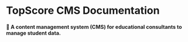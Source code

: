 # TopScore CMS Documentation
#### :rocket: A content management system (CMS) for educational consultants to manage student data.